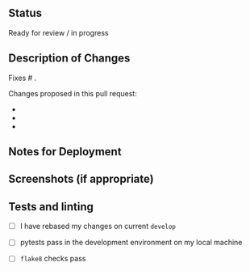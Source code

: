 <!-- New Contributor? Welcome!

We recommend you check your privacy settings, so the name and email associated with
the commit are what you want them to be. See the contribution guide at
https://github.com/lucyparsons/OpenOversight/blob/develop/CONTRIB.md#recommended-privacy-settings for more infos.

Also make sure you have read and abide by the code of conduct:
https://github.com/lucyparsons/OpenOversight/blob/develop/CODE_OF_CONDUCT.md 

-->

## Status

Ready for review / in progress

## Description of Changes

Fixes # .

Changes proposed in this pull request:

 - 
 - 
 - 

## Notes for Deployment

## Screenshots (if appropriate)

## Tests and linting

 - [ ] I have rebased my changes on current `develop`

 - [ ] pytests pass in the development environment on my local machine

 - [ ] `flake8` checks pass

